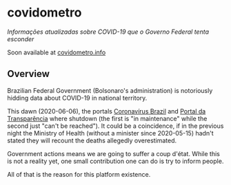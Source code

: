 # covidometro

*Informações atualizadas sobre COVID-19 que o Governo Federal tenta esconder*

Soon available at [covidometro.info](http://covidometro.info/)


## Overview

Brazilian Federal Government (Bolsonaro's administration) is notoriously hidding data about COVID-19 in national territory.

This dawn (2020-06-06), the portals [Coronavírus Brazil](covid.saude.gov.br) and [Portal da Transparência](portaltransparencia.gov.br) where shutdown (the first is "in maintenance" while the second just "can't be reached"). It could be a coincidence, if in the previous night the Ministry of Health (without a minister since 2020-05-15) hadn't stated they will recount the deaths allegedly overestimated.

Government actions means we are going to suffer a coup d'état. While this is not a reality yet, one small contribution one can do is try to inform people.

All of that is the reason for this platform existence.
